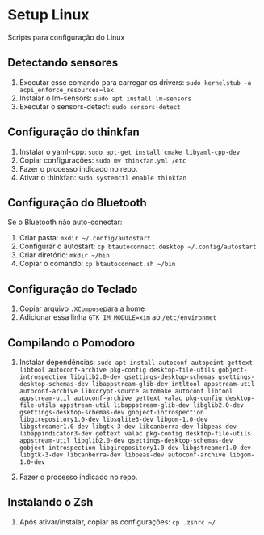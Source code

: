 # Setup Linux

Scripts para configuração do Linux

## Detectando sensores

1. Executar esse comando para carregar os drivers: `sudo kernelstub -a acpi_enforce_resources=lax`
2. Instalar o lm-sensors: `sudo apt install lm-sensors`
3. Executar o sensors-detect: `sudo sensors-detect`

## Configuração do thinkfan

1. Instalar o yaml-cpp: `sudo apt-get install cmake libyaml-cpp-dev`
2. Copiar configurações: `sudo mv thinkfan.yml /etc`
3. Fazer o processo indicado no repo.
4. Ativar o thinkfan: `sudo systemctl enable thinkfan` 

## Configuração do Bluetooth

Se o Bluetooth não auto-conectar:

1. Criar pasta: `mkdir ~/.config/autostart` 
2. Configurar o autostart: `cp btautoconnect.desktop ~/.config/autostart`
3. Criar diretório: `mkdir ~/bin`
4. Copiar o comando: `cp btautoconnect.sh ~/bin`

## Configuração do Teclado

1. Copiar arquivo `.XCompose`para a home
2. Adicionar essa linha `GTK_IM_MODULE=xim` ao `/etc/environmet`

## Compilando o Pomodoro

1. Instalar dependências: `sudo apt install autoconf autopoint gettext libtool autoconf-archive pkg-config desktop-file-utils gobject-introspection libglib2.0-dev gsettings-desktop-schemas gsettings-desktop-schemas-dev libappstream-glib-dev intltool appstream-util autoconf-archive libxcrypt-source automake autoconf libtool appstream-util autoconf-archive gettext valac pkg-config desktop-file-utils appstream-util libappstream-glib-dev libglib2.0-dev gsettings-desktop-schemas-dev gobject-introspection libgirepository1.0-dev libsqlite3-dev libgom-1.0-dev libgstreamer1.0-dev libgtk-3-dev libcanberra-dev libpeas-dev libappindicator3-dev gettext valac pkg-config desktop-file-utils appstream-util libglib2.0-dev gsettings-desktop-schemas-dev gobject-introspection libgirepository1.0-dev libgstreamer1.0-dev libgtk-3-dev libcanberra-dev libpeas-dev autoconf-archive libgom-1.0-dev`

2. Fazer o processo indicado no repo.

## Instalando o Zsh

1. Após ativar/instalar, copiar as configurações: `cp .zshrc ~/`
